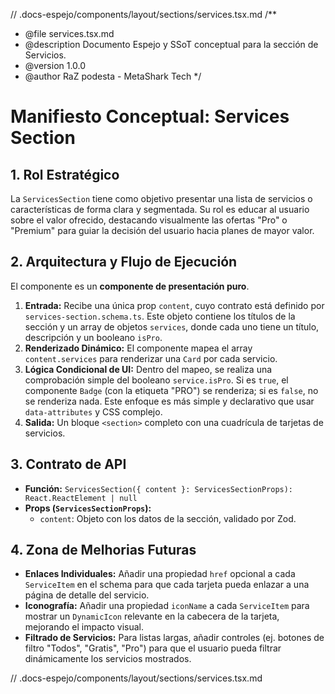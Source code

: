 // .docs-espejo/components/layout/sections/services.tsx.md
/**
 * @file services.tsx.md
 * @description Documento Espejo y SSoT conceptual para la sección de Servicios.
 * @version 1.0.0
 * @author RaZ podesta - MetaShark Tech
 */

# Manifiesto Conceptual: Services Section

## 1. Rol Estratégico

La `ServicesSection` tiene como objetivo presentar una lista de servicios o características de forma clara y segmentada. Su rol es educar al usuario sobre el valor ofrecido, destacando visualmente las ofertas "Pro" o "Premium" para guiar la decisión del usuario hacia planes de mayor valor.

## 2. Arquitectura y Flujo de Ejecución

El componente es un **componente de presentación puro**.

1.  **Entrada:** Recibe una única prop `content`, cuyo contrato está definido por `services-section.schema.ts`. Este objeto contiene los títulos de la sección y un array de objetos `services`, donde cada uno tiene un título, descripción y un booleano `isPro`.
2.  **Renderizado Dinámico:** El componente mapea el array `content.services` para renderizar una `Card` por cada servicio.
3.  **Lógica Condicional de UI:** Dentro del mapeo, se realiza una comprobación simple del booleano `service.isPro`. Si es `true`, el componente `Badge` (con la etiqueta "PRO") se renderiza; si es `false`, no se renderiza nada. Este enfoque es más simple y declarativo que usar `data-attributes` y CSS complejo.
4.  **Salida:** Un bloque `<section>` completo con una cuadrícula de tarjetas de servicios.

## 3. Contrato de API

-   **Función:** `ServicesSection({ content }: ServicesSectionProps): React.ReactElement | null`
-   **Props (`ServicesSectionProps`):**
    -   `content`: Objeto con los datos de la sección, validado por Zod.

## 4. Zona de Melhorias Futuras

*   **Enlaces Individuales:** Añadir una propiedad `href` opcional a cada `ServiceItem` en el schema para que cada tarjeta pueda enlazar a una página de detalle del servicio.
*   **Iconografía:** Añadir una propiedad `iconName` a cada `ServiceItem` para mostrar un `DynamicIcon` relevante en la cabecera de la tarjeta, mejorando el impacto visual.
*   **Filtrado de Servicios:** Para listas largas, añadir controles (ej. botones de filtro "Todos", "Gratis", "Pro") para que el usuario pueda filtrar dinámicamente los servicios mostrados.

// .docs-espejo/components/layout/sections/services.tsx.md